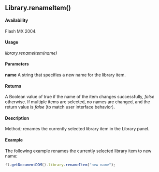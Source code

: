 ## Library.renameItem()

#### Availability

Flash MX 2004.

#### Usage

*library.renameItem(name)*

#### Parameters

**name** A string that specifies a new name for the library item.

#### Returns

A Boolean value of true if the name of the item changes successfully, *false* otherwise. If multiple items are selected, no names are changed, and the return value is *false* (to match user interface behavior).

#### Description

Method; renames the currently selected library item in the Library panel.

#### Example

The following example renames the currently selected library item to new name:

```javascript
fl.getDocumentDOM().library.renameItem("new name");
```
